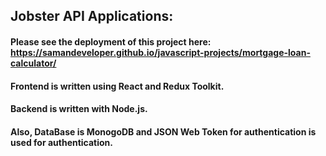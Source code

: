 ## Jobster API Applications:
#### Please see the deployment of this project here: https://samandeveloper.github.io/javascript-projects/mortgage-loan-calculator/
#### Frontend is written using React and Redux Toolkit. 
#### Backend is written with Node.js. 
#### Also, DataBase is MonogoDB and JSON Web Token for authentication is used for authentication.
